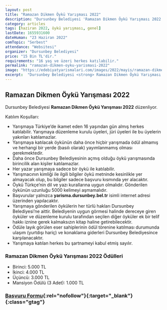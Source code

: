 ```yaml
---
layout: post
title: "Ramazan Dikmen Öykü Yarışması 2022"
description: "Dursunbey Belediyesi 'Ramazan Dikmen Öykü Yarışması 2022' düzenliyor."
category: articles
tags: [haziran 2022, öykü yarışması, genel]
lastDate: 1655931600
dateHuman: "23 Haziran 2022"
comTopic: "Serbest"
attendance: "Websitesi"
organizer: "Dursunbey Belediyesi"
price: "15 Bin TL'dir."
requirements: "16 yaş ve üzeri herkes katılabilir."
permalink: "ramazan-dikmen-oyku-yarismasi-2022"
image: "https://edebiyatyarismalari.com/images/2022/mayis/ramazan-dikmen-oyku-yarismasi.jpg"
excerpt:  "Dursunbey Belediyesi <strong> Ramazan Dikmen Öykü Yarışması 2022 </strong> düzenliyor."
---
```


## Ramazan Dikmen Öykü Yarışması 2022
Dursunbey Belediyesi **Ramazan Dikmen Öykü Yarışması 2022** düzenliyor.

Katılım Koşulları:
- Yarışmaya Türkiye’de ikamet eden 16 yaşından gün almış herkes katılabilir. Yarışmaya düzenleme kurulu üyeleri, jüri üyeleri ile bu üyelerin yakınları katılamazlar. 
- Yarışmaya katılacak öykünün daha önce hiçbir yarışmada ödül almamış ve herhangi bir yerde (basılı olarak) yayımlanmamış olması gerekmektedir.
- Daha önce Dursunbey Belediyesinin açmış olduğu öykü yarışmasında birincilik alan kişiler katılamazlar.
- Her yazar yarışmaya sadece bir öykü ile katılabilir.
- Yarışmacının kimliği ile ilgili bilgiler öykü metninde kesinlikle yer almayacak olup, bu bilgiler sadece başvuru kısmında yer alacaktır.
- Öykü Türkçe’nin dil ve yazı kurallarına uygun olmalıdır. Gönderilen öykünün uzunluğu 5000 kelimeyi aşmamalıdır.
- Başvurular yalnızca **yarisma.dursunbey.bel.tr** isimli internet adresi üzerinden yapılacaktır.
- Yarışmaya gönderilen öykülerin her türlü hakları Dursunbey Belediyesi’ne aittir. Belediyenin uygun görmesi halinde dereceye giren öyküler ve düzenleme kurulu tarafından seçilen diğer öyküler ek bir telif hakkı iznine gerek kalmaksızın kitap haline getirebilecektir.
- Ödüle layık görülen eser sahiplerinin ödül törenine katılması durumunda ulaşım (yurtdışı hariç) ve konaklama giderleri Dursunbey Belediyesince karşılanacaktır.
- Yarışmaya katılan herkes bu şartnameyi kabul etmiş sayılır.


### Ramazan Dikmen Öykü Yarışması 2022 Ödülleri
- Birinci: 5.000 TL
- İkinci: 4.000 TL
- Üçüncü: 3.000 TL
- Mansiyon Ödülü (3 Adet): 1.000 TL


### [Başvuru Formu](yarisma.dursunbey.bel.tr){:rel="nofollow"}{:target="_blank"}{:class="gtag"}